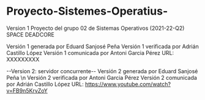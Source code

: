 # Proyecto-Sistemes-Operatius-

Version 1
Proyecto del grupo 02 de Sistemas Operativos (2021-22-Q2)
SPACE DEADCORE

Versión 1 generada por Eduard Sanjosé Peña
Versión 1 verificada por Adrián Castillo López
Versión 1 comunicada por Antoni Garcia Pérez
URL: XXXXXXXXX

--Version 2: servidor concurrente--
Versión 2 generada por Eduard Sanjosé Peña \n
Versión 2 verificada por Antoni Garcia Pérez
Versión 2 comunicada por Adrián Castillo López
URL: https://www.youtube.com/watch?v=FB9n5KrvZoY
